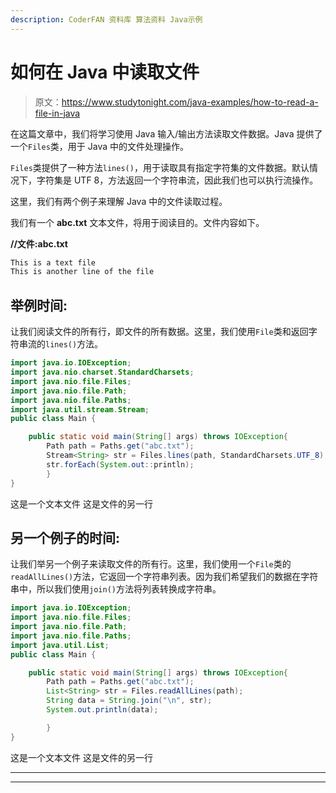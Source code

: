 ```yaml
---
description: CoderFAN 资料库 算法资料 Java示例
---
```


# 如何在 Java 中读取文件

> 原文：<https://www.studytonight.com/java-examples/how-to-read-a-file-in-java>

在这篇文章中，我们将学习使用 Java 输入/输出方法读取文件数据。Java 提供了一个`Files`类，用于 Java 中的文件处理操作。

`Files`类提供了一种方法`lines()`，用于读取具有指定字符集的文件数据。默认情况下，字符集是 UTF 8，方法返回一个字符串流，因此我们也可以执行流操作。

这里，我们有两个例子来理解 Java 中的文件读取过程。

我们有一个 **abc.txt** 文本文件，将用于阅读目的。文件内容如下。

**//文件:abc.txt**

```java
This is a text file 
This is another line of the file
```

## 举例时间:

让我们阅读文件的所有行，即文件的所有数据。这里，我们使用`File`类和返回字符串流的`lines()`方法。

```java
import java.io.IOException;
import java.nio.charset.StandardCharsets;
import java.nio.file.Files;
import java.nio.file.Path;
import java.nio.file.Paths;
import java.util.stream.Stream; 
public class Main {

	public static void main(String[] args) throws IOException{  
		Path path = Paths.get("abc.txt");
		Stream<String> str = Files.lines(path, StandardCharsets.UTF_8);
        str.forEach(System.out::println);
		}
}
```

这是一个文本文件
这是文件的另一行

## 另一个例子的时间:

让我们举另一个例子来读取文件的所有行。这里，我们使用一个`File`类的`readAllLines()`方法，它返回一个字符串列表。因为我们希望我们的数据在字符串中，所以我们使用`join()`方法将列表转换成字符串。

```java
import java.io.IOException;
import java.nio.file.Files;
import java.nio.file.Path;
import java.nio.file.Paths;
import java.util.List; 
public class Main {

	public static void main(String[] args) throws IOException{  
		Path path = Paths.get("abc.txt");
		List<String> str = Files.readAllLines(path);
		String data = String.join("\n", str);
		System.out.println(data);

		}
}
```

这是一个文本文件
这是文件的另一行

* * *

* * *